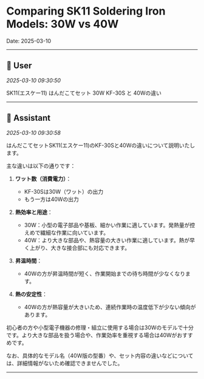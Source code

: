 # Comparing SK11 Soldering Iron Models: 30W vs 40W

Date: 2025-03-10

---

## 👤 User
*2025-03-10 09:30:50*

SK11(エスケー11) はんだこてセット 30W KF-30S  と 40Wの違い

---

## 🤖 Assistant
*2025-03-10 09:30:58*

はんだこてセットSK11(エスケー11)のKF-30Sと40Wの違いについて説明いたします。

主な違いは以下の通りです：

1. **ワット数（消費電力）**：
   - KF-30Sは30W（ワット）の出力
   - もう一方は40Wの出力

2. **熱効率と用途**：
   - 30W：小型の電子部品や基板、細かい作業に適しています。発熱量が控えめで繊細な作業に向いています。
   - 40W：より大きな部品や、熱容量の大きい作業に適しています。熱が早く上がり、大きな接合部にも対応できます。

3. **昇温時間**：
   - 40Wの方が昇温時間が短く、作業開始までの待ち時間が少なくなります。

4. **熱の安定性**：
   - 40Wの方が熱容量が大きいため、連続作業時の温度低下が少ない傾向があります。

初心者の方や小型電子機器の修理・組立に使用する場合は30Wのモデルで十分です。より大きな部品を扱う場合や、作業効率を重視する場合は40Wがおすすめです。

なお、具体的なモデル名（40W版の型番）や、セット内容の違いなどについては、詳細情報がないため確認できませんでした。

---
